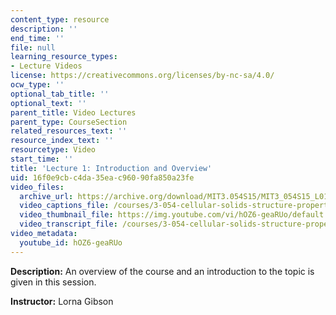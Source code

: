 ```yaml
---
content_type: resource
description: ''
end_time: ''
file: null
learning_resource_types:
- Lecture Videos
license: https://creativecommons.org/licenses/by-nc-sa/4.0/
ocw_type: ''
optional_tab_title: ''
optional_text: ''
parent_title: Video Lectures
parent_type: CourseSection
related_resources_text: ''
resource_index_text: ''
resourcetype: Video
start_time: ''
title: 'Lecture 1: Introduction and Overview'
uid: 16f0e9cb-c4da-35ea-c960-90fa850a23fe
video_files:
  archive_url: https://archive.org/download/MIT3.054S15/MIT3_054S15_L01_300k.mp4
  video_captions_file: /courses/3-054-cellular-solids-structure-properties-and-applications-spring-2015/228457d989e85fe28ba24608146c7765_hOZ6-geaRUo.vtt
  video_thumbnail_file: https://img.youtube.com/vi/hOZ6-geaRUo/default.jpg
  video_transcript_file: /courses/3-054-cellular-solids-structure-properties-and-applications-spring-2015/e2b0195b2abb4256e63d3391250e7e82_hOZ6-geaRUo.pdf
video_metadata:
  youtube_id: hOZ6-geaRUo
---
```


**Description:** An overview of the course and an introduction to the topic is given in this session.

**Instructor:** Lorna Gibson

